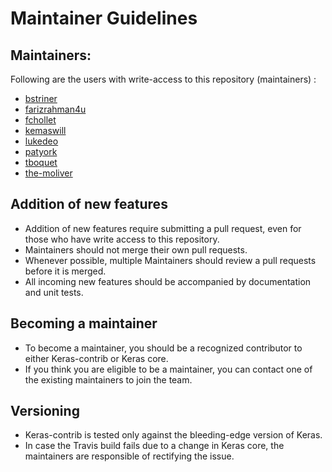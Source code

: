 # Maintainer Guidelines

## Maintainers:
Following are the users with write-access to this repository (maintainers) :
* [bstriner](https://www.github.com/bstriner)
* [farizrahman4u](https://www.github.com/farizrahman4u)
* [fchollet](https://www.github.com/fchollet)
* [kemaswill](https://www.github.com/kemaswill)
* [lukedeo](https://www.github.com/lukedeo)
* [patyork](https://www.github.com/patyork)
* [tboquet](https://www.github.com/tboquet)
* [the-moliver](https://www.github.com/the-moliver)

## Addition of new features
* Addition of new features require submitting a pull request, even for those who have write access to this repository.
* Maintainers should not merge their own pull requests.
* Whenever possible, multiple Maintainers should review a pull requests before it is merged.
* All incoming new features should be accompanied by documentation and unit tests.

## Becoming a maintainer
* To become a maintainer, you should be a recognized contributor to either Keras-contrib or Keras core.
* If you think you are eligible to be a maintainer, you can contact one of the existing maintainers to join the team.

## Versioning
* Keras-contrib is tested only against the bleeding-edge version of Keras. 
* In case the Travis build fails due to a change in Keras core, the maintainers are responsible of rectifying the issue.
